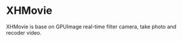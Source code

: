 XHMovie
=======

XHMovie is base on GPUImage real-time filter camera, take photo and recoder video.
